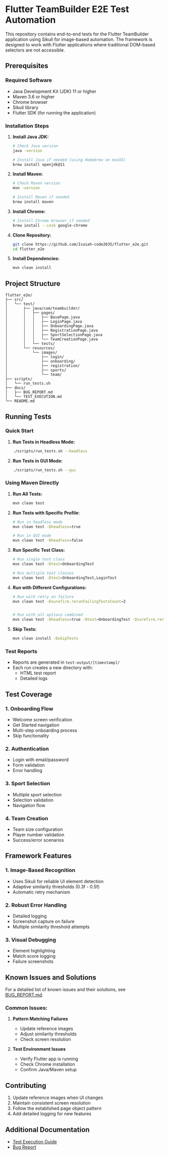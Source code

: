 # Flutter TeamBuilder E2E Test Automation

This repository contains end-to-end tests for the Flutter TeamBuilder application using Sikuli for image-based automation. The framework is designed to work with Flutter applications where traditional DOM-based selectors are not accessible.

## Prerequisites

### Required Software
- Java Development Kit (JDK) 11 or higher
- Maven 3.6 or higher
- Chrome browser
- Sikuli library
- Flutter SDK (for running the application)

### Installation Steps

1. **Install Java JDK:**
   ```bash
   # Check Java version
   java -version
   
   # Install Java if needed (using Homebrew on macOS)
   brew install openjdk@11
   ```

2. **Install Maven:**
   ```bash
   # Check Maven version
   mvn -version
   
   # Install Maven if needed
   brew install maven
   ```

3. **Install Chrome:**
   ```bash
   # Install Chrome browser if needed
   brew install --cask google-chrome
   ```

4. **Clone Repository:**
   ```bash
   git clone https://github.com/Isaiah-code2035/flutter_e2e.git
   cd flutter_e2e
   ```

5. **Install Dependencies:**
   ```bash
   mvn clean install
   ```

## Project Structure

```
flutter_e2e/
├── src/
│   └── test/
│       ├── java/com/teambuilder/
│       │   ├── pages/
│       │   │   ├── BasePage.java
│       │   │   ├── LoginPage.java
│       │   │   ├── OnboardingPage.java
│       │   │   ├── RegistrationPage.java
│       │   │   ├── SportSelectionPage.java
│       │   │   └── TeamCreationPage.java
│       │   └── tests/
│       └── resources/
│           └── images/
│               ├── login/
│               ├── onboarding/
│               ├── registration/
│               ├── sports/
│               └── team/
├── scripts/
│   └── run_tests.sh
├── docs/
│   ├── BUG_REPORT.md
│   └── TEST_EXECUTION.md
└── README.md
```

## Running Tests

### Quick Start
1. **Run Tests in Headless Mode:**
   ```bash
   ./scripts/run_tests.sh --headless
   ```

2. **Run Tests in GUI Mode:**
   ```bash
   ./scripts/run_tests.sh --gui
   ```

### Using Maven Directly

1. **Run All Tests:**
   ```bash
   mvn clean test
   ```

2. **Run Tests with Specific Profile:**
   ```bash
   # Run in headless mode
   mvn clean test -Dheadless=true

   # Run in GUI mode
   mvn clean test -Dheadless=false
   ```

3. **Run Specific Test Class:**
   ```bash
   # Run single test class
   mvn clean test -Dtest=OnboardingTest

   # Run multiple test classes
   mvn clean test -Dtest=OnboardingTest,LoginTest
   ```

4. **Run with Different Configurations:**
   ```bash
   # Run with retry on failure
   mvn clean test -Dsurefire.rerunFailingTestsCount=2


   # Run with all options combined
   mvn clean test -Dheadless=true -Dtest=OnboardingTest -Dsurefire.rerunFailingTestsCount=2 -DreportDirectory="custom-reports"
   ```

5. **Skip Tests:**
   ```bash
   mvn clean install -DskipTests
   ```

### Test Reports
- Reports are generated in `test-output/[timestamp]/`
- Each run creates a new directory with:
  - HTML test report
  - Detailed logs

## Test Coverage

### 1. Onboarding Flow
- Welcome screen verification
- Get Started navigation
- Multi-step onboarding process
- Skip functionality

### 2. Authentication
- Login with email/password
- Form validation
- Error handling

### 3. Sport Selection
- Multiple sport selection
- Selection validation
- Navigation flow

### 4. Team Creation
- Team size configuration
- Player number validation
- Success/error scenarios

## Framework Features

### 1. Image-Based Recognition
- Uses Sikuli for reliable UI element detection
- Adaptive similarity thresholds (0.3f - 0.5f)
- Automatic retry mechanism

### 2. Robust Error Handling
- Detailed logging
- Screenshot capture on failure
- Multiple similarity threshold attempts

### 3. Visual Debugging
- Element highlighting
- Match score logging
- Failure screenshots

## Known Issues and Solutions

For a detailed list of known issues and their solutions, see [BUG_REPORT.md](docs/BUG_REPORT.md).

### Common Issues:
1. **Pattern Matching Failures**
   - Update reference images
   - Adjust similarity thresholds
   - Check screen resolution

2. **Test Environment Issues**
   - Verify Flutter app is running
   - Check Chrome installation
   - Confirm Java/Maven setup

## Contributing

1. Update reference images when UI changes
2. Maintain consistent screen resolution
3. Follow the established page object pattern
4. Add detailed logging for new features

## Additional Documentation

- [Test Execution Guide](docs/TEST_EXECUTION.md)
- [Bug Report](docs/BUG_REPORT.md)